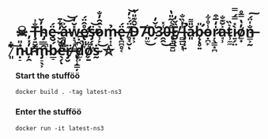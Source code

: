 # ☠ Ţ̶͍̮̳͔̐̍h̴̡̲̲̯̓̌ë̵̪́ ̷̬̺̥̹͉̓͋̄̚ḁ̶̡̺̖̌͐͝͝w̵͓͉͉̺̪̽̆̒e̸̢̛̤͈̞̊̂̈́s̶̡̗͓͖͕̈̕͝o̷̹̙͛̂̑̓̐͜m̵͙͎̝̉ë̶̢̪̪̥͔́ ̸̥̘̮͊̈́͛̓͝ͅĎ̴͓͕̂͊̎̔7̴͈̫̐͜0̴̗͑̌̒3̷̭̯͑̽͜0̶̢̞̳̱̺̊͑͂̎̔Ȅ̸̮̌̒̕ͅͅ ̶̻̲̺̣͉̾̽̏̐l̵̡̛͉͙͍͆͘ǎ̷͈̎͌b̴̨̨̛̥͍̎ọ̵̪̙̾̊͋ŗ̷̖͇͙̪̍̒̅͒̕a̴̘̹͐̆͊̐t̴̹̼̼͛̏ì̷͍̗̤̽̿́̿o̸̫̟̓̔̿̊n̶͇͕̰̐̍̈́͠ ̷͈͋͛͠ṇ̵̠͑̎ư̴̦̯̓̽̓m̵̡̠̖͕̿̚b̷̲̠́̆̇ě̶̖̗̒̚ͅr̸̡̬̈ ̶̢̜̝͇̦͑̚d̸̫͕̂̇̚̚͠o̸̗̱͋ṡ̴̰ ⛥
### Start the stufföö
```
docker build . -tag latest-ns3
```

### Enter the stufföö
```
docker run -it latest-ns3
```
